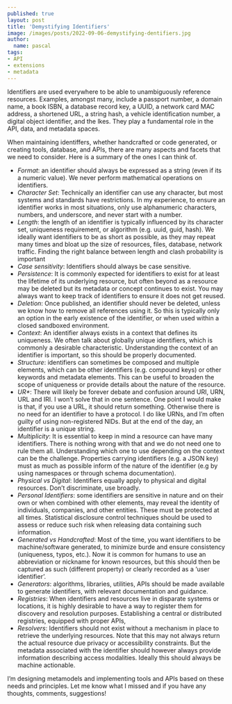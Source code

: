 ```yaml
---
published: true
layout: post
title: 'Demystifying Identifiers'
image: /images/posts/2022-09-06-demystifying-dentifiers.jpg
author:
  name: pascal
tags:
- API
- extensions
- metadata
---
```

Identifiers are used everywhere to be able to unambiguously reference resources. Examples, amongst many, include a passport number, a domain name, a book ISBN, a database record key, a UUID, a network card MAC address, a shortened URL, a string hash, a vehicle identification number, a digital object identifier, and the lkes. They play a fundamental role in the API, data, and metadata spaces.

When maintaining identiffers, whether handcrafted or code generated, or creating tools, database, and APIs, there are many aspects and facets that we need to consider. Here is a summary of the ones I can think of. 

- <i>Format</i>: an identifier should always be expressed as a string (even if its a numeric value). We never perform mathematical operations on identifiers.
- <i>Character Set</i>: Technically an identifier can use any character, but most systems and standards have restrictions. In my experience, to ensure an identifier works in most situations, only use alphanumeric characters, numbers, and underscore, and never start with a number.
- <i>Length</i>: the length of an identifier is typically influenced by its character set, uniqueness requirement, or algorithm (e.g. uuid, guid, hash). We ideally want identifiers to be as short as possible, as they may repeat many times and bloat up the size of resources, files, database, network traffic. Finding the right balance between length and clash probability is important
- <i>Case sensitivity</i>: Identifiers should always be case sensitive.
- <i>Persistence</i>: It is commonly expected for identifiers to exist for at least the lifetime of its underlying resource,  but often beyond as a resource may be deleted but its metadata or concept continues to exist. You may always want to keep track of identifiers to ensure it does not get reused.
- <i>Deletion</i>: Once published, an identifier should never be deleted, unless we know how to  remove all references using it. So this is typically only an option in the early existence of the identifier, or when used within a closed sandboxed environment.
- <i>Context</i>: An identifier always exists in a context that defines its uniqueness. We often talk about globally unique identifiers, which is commonly a desirable characteristic. Understanding the context of an identifier is important, so this should be properly documented.
- <i>Structure</i>: identifiers can sometimes be composed and multiple elements, which can be other identifiers (e.g. compound keys) or other keywords and metadata elements. This can be useful to broaden the scope of uniqueness or provide  details about the nature of the resource.
- <i>UR*</i>: There will likely be forever debate and confusion around URI, URN,  URL and IRI. I won’t solve that in one sentence. One point I would make is that, if you use a URL, it should return something. Otherwise there is no need for an identifier to have a protocol. I do like URNs, and I’m often guilty of using non-registered NIDs. But at the end of the day, an identifier is a unique string.
- <i>Multiplicity</i>: It is essential to keep in mind a resource can have many identifiers. There is nothing wrong with that and we do not need one to rule them all. Understanding which one to use depending on the context can be the challenge. Properties carrying identifiers (e.g. a JSON key) must as much as possible inform of the nature of the identifier (e.g by using namespaces or through schema documentation).
- <i>Physical vs Digital</i>: Identifiers equally apply to physical and digital resources. Don’t discriminate, use broadly.
- <i>Personal Identifiers</i>: some identifiers are sensitive in nature and on their own or when combined with other elements, may reveal the identity of individuals, companies, and other entities. These must be protected at all times. Statistical disclosure control techniques should be used to assess or reduce such risk when releasing data containing such information.
- <i>Generated vs Handcrafted</i>: Most of the time, you want identifiers to be machine/software generated, to minimize burde and ensure consistency (uniqueness, typos, etc.). Now it is common for humans to use an abbreviation or nickname for known resources, but this should then be captured as such (different property) or clearly recorded as a ‘user identifier’.
- <i>Generators</i>: algorithms, libraries, utilities, APIs should be made available to generate identifiers, with relevant documentation and guidance.
- <i>Registries</i>: When identifiers and resources live in disparate systems or locations, it is highly desirable to have a way to register them for discovery and resolution purposes. Establishing a central or distributed registries, equipped with proper APIs, 
- <i>Resolvers</i>: Identifiers should not exist without a mechanism in place to retrieve the underlying resources. Note that this may not always return the actual resource due privacy or accessibility constraints. But the metadata associated with the identifier should however always provide information describing access modalities. Ideally this should always be machine actionable. 

I’m designing metamodels and implementing tools and APIs based on these needs and principles. Let me know what I missed and if you have any thoughts, comments, suggestions!
